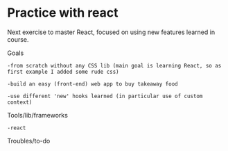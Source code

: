 # Practice with react

Next exercise to master React, focused on using new features learned in course.

Goals

    -from scratch without any CSS lib (main goal is learning React, so as first example I added some rude css)

    -build an easy (front-end) web app to buy takeaway food 

    -use different 'new' hooks learned (in particular use of custom context)

Tools/lib/frameworks

    -react

Troubles/to-do

